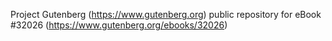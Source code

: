 Project Gutenberg (https://www.gutenberg.org) public repository for eBook #32026 (https://www.gutenberg.org/ebooks/32026)
